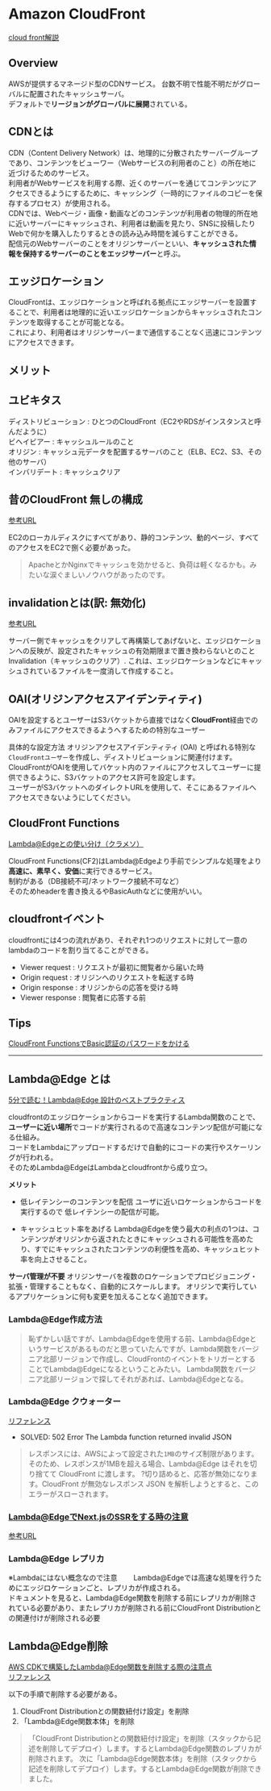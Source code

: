 # Amazon CloudFront

[cloud front解説](http://itlib1.sakura.ne.jp/test380/pdfichuran/0453/003-CloudFront.pdf)

## Overview

AWSが提供するマネージド型のCDNサービス。
台数不明で性能不明だがグローバルに配置されたキャッシュサーバ。  
デフォルトで**リージョンがグローバルに展開**されている。

## CDNとは

CDN（Content Delivery Network）は、地理的に分散されたサーバーグループであり、コンテンツをビューワー（Webサービスの利用者のこと）の所在地に近づけるためのサービス。  
利用者がWebサービスを利用する際、近くのサーバーを通じてコンテンツにアクセスできるようにするために、キャッシング（一時的にファイルのコピーを保存するプロセス）が使用される。  
CDNでは、Webページ・画像・動画などのコンテンツが利用者の物理的所在地に近いサーバーにキャッシュされ、利用者は動画を見たり、SNSに投稿したりWebで何かを購入したりするときの読み込み時間を減らすことができる。  
配信元のWebサーバーのことをオリジンサーバーといい、**キャッシュされた情報を保持するサーバーのことをエッジサーバー**と呼ぶ。

## エッジロケーション

CloudFrontは、エッジロケーションと呼ばれる拠点にエッジサーバーを設置することで、利用者は地理的に近いエッジロケーションからキャッシュされたコンテンツを取得することが可能となる。  
これにより、利用者はオリジンサーバーまで通信することなく迅速にコンテンツにアクセスできます。

## メリット



## ユビキタス

ディストリビューション : ひとつのCloudFront（EC2やRDSがインスタンスと呼んだように）  
ビヘイビアー : キャッシュルールのこと  
オリジン : キャッシュ元データを配置するサーバのこと（ELB、EC2、S3、その他のサーバ）  
インバリデート : キャッシュクリア

## 昔のCloudFront 無しの構成
[参考URL](https://qiita.com/sasasin/items/0f0ec1a90af6295589f9)

EC2のローカルディスクにすべてがあり、静的コンテンツ、動的ページ、すべてのアクセスをEC2で捌く必要があった。
>ApacheとかNginxでキャッシュを効かせると、負荷は軽くなるかも。みたいな涙ぐましいノウハウがあったのです。

## invalidationとは(訳: 無効化)
[参考URL](https://blog.denet.co.jp/cloudfront-invalidation/)

サーバー側でキャッシュをクリアして再構築してあげないと、エッジロケーションへの反映が、設定されたキャッシュの有効期限まで置き換わらないとのこと  
Invalidation（キャッシュのクリア）. これは、エッジロケーションなどにキャッシュされているファイルを一度消して作成すること。

## OAI(オリジンアクセスアイデンティティ)

OAIを設定するとユーザーはS3バケットから直接ではなく**CloudFront**経由でのみファイルにアクセスできるようへするための特別なユーザー  

具体的な設定方法
オリジンアクセスアイデンティティ (OAI) と呼ばれる特別な`CloudFrontユーザー`を作成し、ディストリビューションに関連付けます。  
CloudFrontがOAIを使用してバケット内のファイルにアクセスしてユーザーに提供できるように、S3バケットのアクセス許可を設定します。  
ユーザーがS3バケットへのダイレクトURLを使用して、そこにあるファイルへアクセスできないようにしてください。

## CloudFront Functions
[Lambda@Edgeとの使い分け（クラメソ）](https://dev.classmethod.jp/articles/amazon-cloudfront-functions-release/)

CloudFront Functions(CF2)はLambda@Edgeより手前でシンプルな処理をより**高速に、素早く、安価**に実行できるサービス。  
制約がある（DB接続不可/ネットワーク接続不可など）  
そのためheaderを書き換えるやBasicAuthなどに使用がいい。

## cloudfrontイベント

cloudfrontには4つの流れがあり、それぞれ1つのリクエストに対して一意のlambdaのコードを割り当てることができる。  
- Viewer request : リクエストが最初に閲覧者から届いた時
- Origin request : オリジンへのリクエストを転送する時
- Origin response : オリジンからの応答を受ける時
- Viewer response : 閲覧者に応答する前


## Tips

[CloudFront FunctionsでBasic認証のパスワードをかける](https://dev.classmethod.jp/articles/apply-basic-authentication-password-with-cloudfront-functions/)

---

## Lambda@Edge とは
[5分で読む！Lambda@Edge 設計のベストプラクティス](https://dev.classmethod.jp/articles/lambda-edge-design-best-practices/)

cloudfrontのエッジロケーションからコードを実行するLambda関数のことで、**ユーザーに近い場所**でコードが実行されるので高速なコンテンツ配信が可能になる仕組み。  
コードをLambdaにアップロードするだけで自動的にコードの実行やスケーリングが行われる。  
そのためLambda@EdgeはLambdaとcloudfrontから成り立つ。

**メリット**
- 低レイテンシーのコンテンツを配信
ユーザに近いロケーションからコードを実行するので
低レイテンシーの配信が可能。

- キャッシュヒット率をあげる
Lambda@Edgeを使う最大の利点の1つは、コンテンツがオリジンから返されたときにキャッシュされる可能性を高めたり、すでにキャッシュされたコンテンツの利便性を高め、キャッシュヒット率を向上させること。

**サーバ管理が不要**
オリジンサーバを複数のロケーションでプロビジョニング・拡張・管理することもなく、自動的にスケールします。
オリジンで実行しているアプリケーションに何も変更を加えることなく追加できます。

### Lambda@Edge作成方法

>恥ずかしい話ですが、Lambda@Edgeを使用する前、Lambda@Edgeというサービスがあるものだと思っていたんですが、Lambda関数をバージニア北部リージョンで作成し、CloudFrontのイベントをトリガーとすることでLambda@Edgeになるということみたい。
Lambda関数をバージニア北部リージョンで探してそれがあれば、Lambda@Edgeとなる。

### Lambda@Edge クウォーター
[リファレンス](https://docs.aws.amazon.com/ja_jp/AmazonCloudFront/latest/DeveloperGuide/edge-functions-restrictions.html#lambda-at-edge-function-restrictions)

- SOLVED: 502 Error The Lambda function returned invalid JSON
>レスポンスには、AWSによって設定された`1MB`のサイズ制限があります。そのため、レスポンスが1MBを超える場合、Lambda@Edge はそれを切り捨てて CloudFront に渡します。
>?切り詰めると、応答が無効になります。CloudFront が無効なレスポンス JSON を解析しようとすると、このエラーがスローされます。

### Lambda@EdgeでNext.jsのSSRをする時の注意
[参考URL](https://backbencher.dev/nextjs-serverless-502-error-lambda-invalid-json)

### Lambda@Edge レプリカ

※Lambdaにはない概念なので注意　　
Lambda@Edgeでは高速な処理を行うためにエッジロケーションごと、レプリカが作成される。  
ドキュメントを見ると、Lambda@Edge関数を削除する前にレプリカが削除されている必要があり、またレプリカが削除される前にCloudFront Distributionとの関連付けが削除される必要

## Lambda@Edge削除
[AWS CDKで構築したLambda@Edge関数を削除する際の注意点](https://dev.classmethod.jp/articles/deleting-lambda-edge-built-with-aws-cdk/)  
[リファレンス](https://docs.aws.amazon.com/ja_jp/AmazonCloudFront/latest/DeveloperGuide/lambda-edge-delete-replicas.html)


以下の手順で削除する必要がある。

1. CloudFront Distributionとの関数紐付け設定」を削除
2. 「Lambda@Edge関数本体」を削除

>「CloudFront Distributionとの関数紐付け設定」を削除（スタックから記述を削除してデプロイ）します。するとLambda@Edge関数のレプリカが削除されます。
>次に「Lambda@Edge関数本体」を削除（スタックから記述を削除してデプロイ）します。するとLambda@Edge関数が削除できました。
